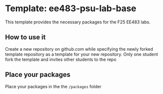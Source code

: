# Template: ee483-psu-lab-base

This template provides the necessary packages for the F25 EE483 labs.

## How to use it
Create a new repository on github.com while specifying the newly forked template repository as a template for your new repository.
Only one student fork the template and invites other students to the repo

## Place your packages
Place your packages in the the `/packages` folder
